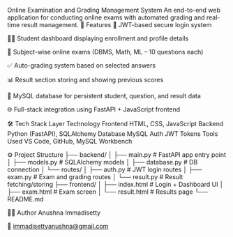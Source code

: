 Online Examination and Grading Management System
An end-to-end web application for conducting online exams with automated grading and real-time result management.
🚀 Features
🔐 JWT-based secure login system

🧑‍🎓 Student dashboard displaying enrollment and profile details

📝 Subject-wise online exams (DBMS, Math, ML – 10 questions each)

✅ Auto-grading system based on selected answers

📊 Result section storing and showing previous scores

💾 MySQL database for persistent student, question, and result data

🌐 Full-stack integration using FastAPI + JavaScript frontend

🛠️ Tech Stack
Layer	Technology
Frontend	HTML, CSS, JavaScript
Backend	Python (FastAPI), SQLAlchemy
Database	MySQL
Auth	JWT Tokens
Tools Used	VS Code, GitHub, MySQL Workbench

⚙️ Project Structure
├── backend/
│   ├── main.py                # FastAPI app entry point
│   ├── models.py              # SQLAlchemy models
│   ├── database.py            # DB connection
│   └── routes/
│       ├── auth.py            # JWT login routes
│       ├── exam.py            # Exam and grading routes
│       └── result.py          # Result fetching/storing
├── frontend/
│   ├── index.html             # Login + Dashboard UI
│   ├── exam.html              # Exam screen
│   └── result.html            # Results page
└── README.md


🧑‍💻 Author
Anushna Immadisetty

📧 immadisettyanushna@gmail.com
